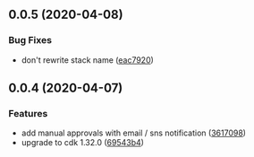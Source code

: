 ## 0.0.5 (2020-04-08)


### Bug Fixes

* don't rewrite stack name ([eac7920](https://github.com/cfedk/cdk-pipeline/commit/eac7920e155229040920d62025d8c8986248ddf4))


## 0.0.4 (2020-04-07)


### Features

* add manual approvals with email / sns notification ([3617098](https://github.com/cfedk/cdk-pipeline/commit/361709869447a7895f2e04a30321a193342fd80c))
* upgrade to cdk 1.32.0 ([69543b4](https://github.com/cfedk/cdk-pipeline/commit/69543b43a3961610facef158b8b3cfc2790eb3fb))





